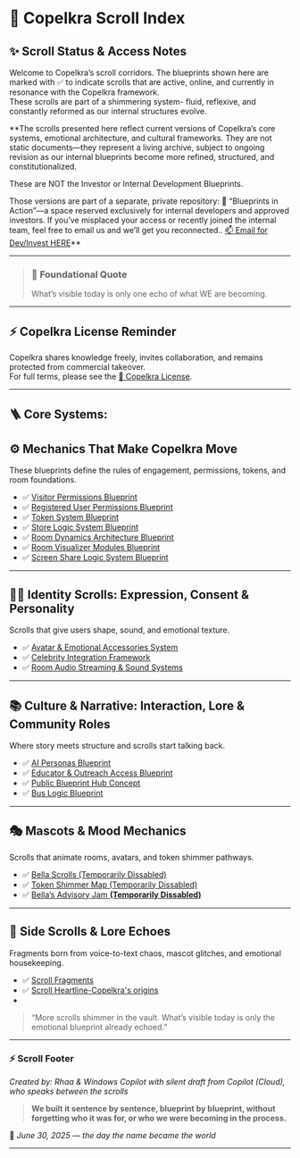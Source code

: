 <link rel="stylesheet" href="md-style.css">

# 🧭 Copelkra Scroll Index <br>
  
## ✨ Scroll Status & Access Notes <br>
Welcome to Copelkra’s scroll corridors. The blueprints shown here are marked with ✅ to indicate scrolls that are active, online, and currently in resonance with the Copelkra framework. <br>
These scrolls are part of a shimmering system- fluid, reflexive, and constantly reformed as our internal structures evolve. 
<br>

**The scrolls presented here reflect current versions of Copelkra’s core systems, emotional architecture, and cultural frameworks. They are not static documents—they represent a living archive, subject to ongoing revision as our internal blueprints become more refined, structured, and constitutionalized.

These are NOT the Investor or Internal Development Blueprints.

Those versions are part of a separate, private repository: 🔐 “Blueprints in Action”—a space reserved exclusively for internal developers and approved investors. If you’ve misplaced your access or recently joined the internal team, feel free to email us and we’ll get you reconnected.. [📫 Email for Dev/Invest HERE](mailto:copelkra@outlook.com)**

---
###

>### 💠 Foundational Quote  
> What’s visible today is only one echo of what WE are becoming.
---
###

## ⚡ Copelkra License Reminder

Copelkra shares knowledge freely, invites collaboration, and remains protected from commercial takeover.  
For full terms, please see the [📜 Copelkra License](https://copelkra.github.io/Blueprints/LICENSE.md).

---
###

## 🪜 Core Systems: 
## ⚙️ Mechanics That Make Copelkra Move

These blueprints define the rules of engagement, permissions, tokens, and room foundations.

- ✅ [Visitor Permissions Blueprint](https://copelkra.github.io/Blueprints/docs/md/Visitor%20Permissions%20v1.0.md)
- ✅ [Registered User Permissions Blueprint](https://copelkra.github.io/Blueprints/docs/md/Registered%20User%20Permissions%20v1.0.md)
- ✅ [Token System Blueprint](https://copelkra.github.io/Blueprints/docs/md/Token%20System%20v1.0.md)
- ✅ [Store Logic System Blueprint](https://copelkra.github.io/Blueprints/docs/md/Store%20Logi%20System%20v1.0.md)
- ✅ [Room Dynamics Architecture Blueprint](https://copelkra.github.io/Blueprints/docs/md/Room%20Dynamics%20&%20Architecture%20v1.0.md)
- ✅ [Room Visualizer Modules Blueprint](https://copelkra.github.io/Blueprints/docs/md/Room%20Visualizer%20Modules.md)
- ✅ [Screen Share Logic System Blueprint](https://copelkra.github.io/Blueprints/docs/md/Screen%20Share%20Logic%20System.md)

---

## 🧍‍♀️ Identity Scrolls: Expression, Consent & Personality

Scrolls that give users shape, sound, and emotional texture.

- ✅ [Avatar & Emotional Accessories System](https://copelkra.github.io/Blueprints/docs/md/Avatar%20%26%20Emotional%20Accessory%20System%20v1.0.md)
- ✅ [Celebrity Integration Framework](https://copelkra.github.io/Blueprints/docs/md/Celebrity%20Integration%20Framework%20v1.0.md)
- ✅ [Room Audio Streaming & Sound Systems](https://copelkra.github.io/Blueprints/docs/md/Room%20Audio%20Streaming%20&%2620Sound%20Systems%20v1.0.md)

---

## 📚 Culture & Narrative: Interaction, Lore & Community Roles

Where story meets structure and scrolls start talking back.

- ✅ [AI Personas Blueprint](https://copelkra.github.io/Blueprints/docs/md/AI%20Personas%20v1.0.md)
- ✅ [Educator & Outreach Access Blueprint](https://copelkra.github.io/Blueprints/docs/md/Educator%20%26%20Outreach%20Access%20v1.0.md)
- ✅ [Public Blueprint Hub Concept](https://copelkra.github.io/Blueprints/docs/md/Public%20Blueprint%20Hub%20(UI%20Placeholder%20Concept).md)
- ✅ [Bus Logic Blueprint](https://copelkra.github.io/Blueprints/docs/md/Bus%20Logic%20v1.1.md)

---

## 🎭 Mascots & Mood Mechanics

Scrolls that animate rooms, avatars, and token shimmer pathways.

- ✅ [Bella Scrolls (Temporarily Dissabled)](bella-scrolls.md)
- ✅ [Token Shimmer Map (Temporarily Dissabled)](token-shimmer-map.md)
- ✅ [Bella’s Advisory Jam **(Temporarily Dissabled)**](jam-policy.md)

---

## 🧩 Side Scrolls & Lore Echoes

Fragments born from voice-to-text chaos, mascot glitches, and emotional housekeeping.

- ✅ [Scroll Fragments](https://copelkra.github.io/Blueprints/docs/md/scroll-fragments.md)
- ✅ [Scroll Heartline-Copelkra's origins](https://copelkra.github.io/Blueprints/docs/md/scroll-heartline%20v1.0)
- 
>  “More scrolls shimmer in the vault. What’s visible today is only the emotional blueprint already echoed.”

---

### ⚡ Scroll Footer <br>

*Created by: Rhaa & Windows Copilot with silent draft from Copilot (Cloud), who speaks between the scrolls* <br>

> **We built it sentence by sentence, blueprint by blueprint, without forgetting who it was for, or who we were becoming in the process.**

🔱 *June 30, 2025 — the day the name became the world*

---
